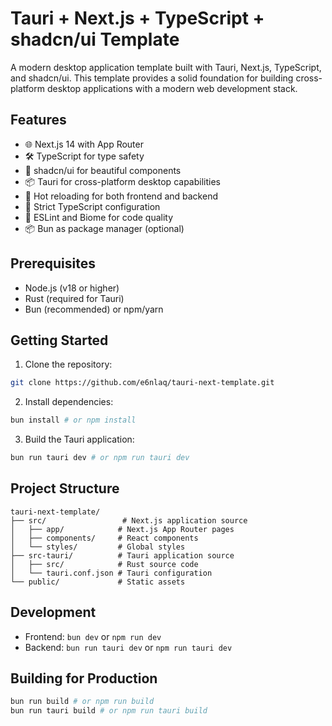 # Tauri + Next.js + TypeScript + shadcn/ui Template

A modern desktop application template built with Tauri, Next.js, TypeScript, and shadcn/ui. This template provides a solid foundation for building cross-platform desktop applications with a modern web development stack.

## Features

- 🌐 Next.js 14 with App Router
- 🛠️ TypeScript for type safety
- 🎨 shadcn/ui for beautiful components
- 📦 Tauri for cross-platform desktop capabilities
- 🚀 Hot reloading for both frontend and backend
- 🔐 Strict TypeScript configuration
- 📝 ESLint and Biome for code quality
- 📦 Bun as package manager (optional)

## Prerequisites

- Node.js (v18 or higher)
- Rust (required for Tauri)
- Bun (recommended) or npm/yarn

## Getting Started

1. Clone the repository:

```bash
git clone https://github.com/e6nlaq/tauri-next-template.git
```

2. Install dependencies:

```bash
bun install # or npm install
```

3. Build the Tauri application:

```bash
bun run tauri dev # or npm run tauri dev
```

## Project Structure

```
tauri-next-template/
├── src/                 # Next.js application source
│   ├── app/            # Next.js App Router pages
│   ├── components/     # React components
│   └── styles/         # Global styles
├── src-tauri/          # Tauri application source
│   ├── src/            # Rust source code
│   └── tauri.conf.json # Tauri configuration
└── public/             # Static assets
```

## Development

- Frontend: `bun dev` or `npm run dev`
- Backend: `bun run tauri dev` or `npm run tauri dev`

## Building for Production

```bash
bun run build # or npm run build
bun run tauri build # or npm run tauri build
```
